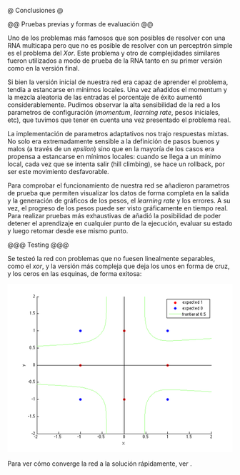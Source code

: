 @ Conclusiones @

@@ Pruebas previas y formas de evaluación @@

Uno de los problemas más famosos que son posibles de resolver con una RNA multicapa pero
que no es posible de resolver con un perceptrón simple es el problema del *Xor*. Este
problema y otro de complejidades similares fueron utilizados a modo de prueba de la RNA
tanto en su primer versión como en la versión final.

Si bien la versión inicial de nuestra red era capaz de aprender el problema, tendía a
estancarse en mínimos locales. Una vez añadidos el momentum y la mezcla aleatoria de las
entradas el porcentaje de éxito aumentó considerablemente. Pudimos observar la alta
sensibilidad de la red a los parametros de configuración (*momentum*, *learning rate*,
pesos iniciales, etc), que tuvimos que tener en cuenta una vez presentado el problema real.

La implementación de parametros adaptativos nos trajo respuestas mixtas. No solo era
extremadamente sensible a la definición de pasos buenos y malos (a través de un *epsilon*)
sino que en la mayoría de los casos era propensa a estancarse en mínimos locales: cuando
se llega a un mínimo local, cada vez que se intenta salir (hill climbing), se hace un rollback,
por ser este movimiento desfavorable.

Para comprobar el funcionamiento de nuestra red se añadieron parametros de prueba que
permiten visualizar los datos de forma completa en la salida y la generación de gráficos
de los pesos, el *learning rate* y los errores. A su vez, el progreso de los pesos puede
ser visto gráficamente en tiempo real. Para realizar pruebas más exhaustivas de añadió
la posibilidad de poder detener el aprendizaje en cualquier punto de la ejecución, evaluar
su estado y luego retomar desde ese mismo punto.

@@@ Testing @@@

Se testeó la red con problemas que no fuesen linealmente separables, como el *xor*, y la versión
más compleja que deja los unos en forma de cruz, y los ceros en las esquinas, de forma exitosa:

![](img/grafico1.png)

Para ver cómo converge la red a la solución rápidamente, ver [](http://youtu.be/0LSXqYxPMjw).
